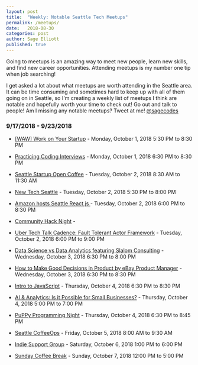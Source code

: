 ```yaml
---
layout: post
title:  "Weekly: Notable Seattle Tech Meetups"
permalink: /meetups/
date:   2018-08-30
categories: post
author: Sage Elliott
published: true
---
```



Going to meetups is an amazing way to meet new people, learn new skills, and find new career opportunities. Attending meetups is my number one tip when job searching!

I get asked a lot about what meetups are worth attending in the Seattle area. It can be time consuming and sometimes hard to keep up with all of them going on in Seattle, so I'm creating a weekly list of meetups I think are notable and hopefully worth your time to check out! Go out and talk to people! Am I missing any notable meetups? Tweet at me! [@sagecodes]({{site.twitter}})


### 9/17/2018 - 9/23/2018

- [[WAW] Work on Your Startup](https://www.meetup.com/WorkAfterWork/events/255011848/) - Monday, October 1, 2018
5:30 PM to 8:30 PM

- [Practicing Coding Interviews](https://www.meetup.com/PSPPython/events/254280032/) - Monday, October 1, 2018
6:30 PM to 8:30 PM

- [Seattle Startup Open Coffee](https://www.meetup.com/Seattle-Startups-Open-Coffee/events/254766849/) - Tuesday, October 2, 2018
8:30 AM to 11:30 AM

- [New Tech Seattle](https://www.meetup.com/NewTechSeattle/events/249301505/) - Tuesday, October 2, 2018
5:30 PM to 8:00 PM

- [Amazon hosts Seattle React.js ](https://www.meetup.com/seattle-react-js/events/254713205/) - Tuesday, October 2, 2018
6:00 PM to 8:30 PM

- [Community Hack Night](https://www.meetup.com/seattlejshackers/events/253802901/) - 

- [Uber Tech Talk Cadence: Fault Tolerant Actor Framework](https://www.meetup.com/aittg-seattle/events/255069930/) - Tuesday, October 2, 2018
6:00 PM to 9:00 PM

- [Data Science vs Data Analytics featuring Slalom Consulting](https://www.meetup.com/Seattle-Data-Science/events/255004464/) - Wednesday, October 3, 2018
6:30 PM to 8:00 PM

- [How to Make Good Decisions in Product by eBay Product Manager](https://www.meetup.com/product-management-seattle/events/253841165/) - Wednesday, October 3, 2018
6:30 PM to 8:30 PM

- [Intro to JavaScript](https://www.meetup.com/Learn-Code-Seattle/events/253466491/) - Thursday, October 4, 2018
6:30 PM to 8:30 PM

- [AI & Analytics: Is it Possible for Small Businesses?](https://www.meetup.com/meetup-datascience/events/250629258/) - Thursday, October 4, 2018
5:00 PM to 7:00 PM

- [PuPPy Programming Night](https://www.meetup.com/PSPPython/events/255081312/) - Thursday, October 4, 2018
6:30 PM to 8:45 PM

- [Seattle CoffeeOps](https://www.meetup.com/Seattle-CoffeeOps/events/254565561/) - Friday, October 5, 2018
8:00 AM to 9:30 AM

- [Indie Support Group](https://www.meetup.com/SeattleIndies/events/254741654/) - Saturday, October 6, 2018
1:00 PM to 6:00 PM

- [Sunday Coffee Break](https://www.meetup.com/seattlejshackers/events/253802902/) - Sunday, October 7, 2018
12:00 PM to 5:00 PM
